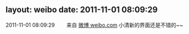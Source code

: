 layout: weibo
date: 2011-11-01 08:09:29
---
2011-11-01 08:09:29  &nbsp;&nbsp;&nbsp;&nbsp;&nbsp;&nbsp; 来自 <a href="http://weibo.com/" rel="nofollow">微博 weibo.com</a>
小清新的界面还是不错的~~ ​​​
